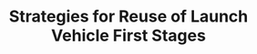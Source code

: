 ---
title: "Strategies for Reuse of Launch Vehicle First Stages"
excerpt: 'Presented by Matthew Vernacchia and Kelly Mathesius at the 2018 Interantional Astronautical Congress (paper code IAC-18,D2,4,3, x47508)'
no_html: true
# nolink: true
link: https://github.com/mvernacc/lvreuse
order: 7
---